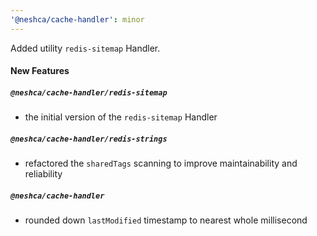 ```yaml
---
'@neshca/cache-handler': minor
---
```


Added utility `redis-sitemap` Handler.

#### New Features

##### `@neshca/cache-handler/redis-sitemap`

- the initial version of the `redis-sitemap` Handler

##### `@neshca/cache-handler/redis-strings`

- refactored the `sharedTags` scanning to improve maintainability and reliability

##### `@neshca/cache-handler`

- rounded down `lastModified` timestamp to nearest whole millisecond
